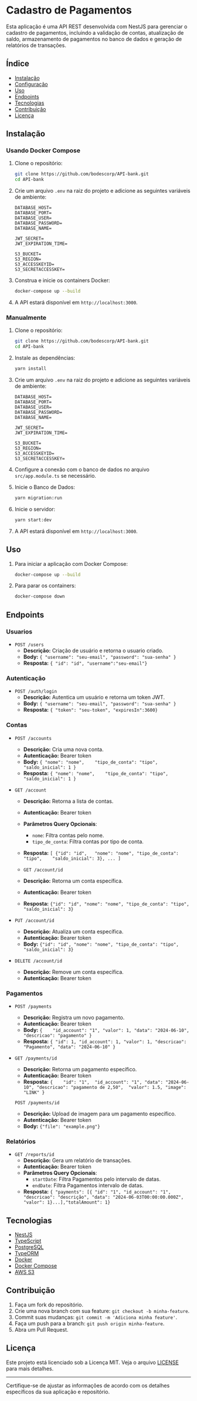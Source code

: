 # Cadastro de Pagamentos

Esta aplicação é uma API REST desenvolvida com NestJS para gerenciar o cadastro de pagamentos, incluindo a validação de contas, atualização de saldo, armazenamento de pagamentos no banco de dados e geração de relatórios de transações.

## Índice

- [Instalação](#instalação)
- [Configuração](#configuração)
- [Uso](#uso)
- [Endpoints](#endpoints)
- [Tecnologias](#tecnologias)
- [Contribuição](#contribuição)
- [Licença](#licença)

## Instalação

### Usando Docker Compose

1. Clone o repositório:

   ```bash
   git clone https://github.com/bodescorp/API-bank.git
   cd API-bank
   ```

2. Crie um arquivo `.env` na raiz do projeto e adicione as seguintes variáveis de ambiente:

   ```env
   DATABASE_HOST=
   DATABASE_PORT=
   DATABASE_USER=
   DATABASE_PASSWORD=
   DATABASE_NAME=

   JWT_SECRET=
   JWT_EXPIRATION_TIME=

   S3_BUCKET=
   S3_REGION=
   S3_ACCESSKEYID=
   S3_SECRETACCESSKEY=
   ```

3. Construa e inicie os containers Docker:

   ```bash
   docker-compose up --build
   ```

4. A API estará disponível em `http://localhost:3000`.

### Manualmente

1. Clone o repositório:

   ```bash
   git clone https://github.com/bodescorp/API-bank.git
   cd API-bank
   ```

2. Instale as dependências:

   ```bash
   yarn install
   ```

3. Crie um arquivo `.env` na raiz do projeto e adicione as seguintes variáveis de ambiente:

   ```env
   DATABASE_HOST=
   DATABASE_PORT=
   DATABASE_USER=
   DATABASE_PASSWORD=
   DATABASE_NAME=

   JWT_SECRET=
   JWT_EXPIRATION_TIME=

   S3_BUCKET=
   S3_REGION=
   S3_ACCESSKEYID=
   S3_SECRETACCESSKEY=
   ```

4. Configure a conexão com o banco de dados no arquivo `src/app.module.ts` se necessário.

5. Inicie o Banco de Dados:

   ```bash
   yarn migration:run
   ```

6. Inicie o servidor:

   ```bash
   yarn start:dev
   ```

7. A API estará disponível em `http://localhost:3000`.

## Uso

1. Para iniciar a aplicação com Docker Compose:

   ```bash
   docker-compose up --build
   ```

2. Para parar os containers:

   ```bash
   docker-compose down
   ```

## Endpoints

### Usuarios

- `POST /users`
  - **Descrição:** Criação de usuário e retorna o usuario criado.
  - **Body:** `{ "username": "seu-email", "password": "sua-senha" }`
  - **Resposta:** `{ "id": "id", "username":"seu-email"}`

### Autenticação

- `POST /auth/login`
  - **Descrição:** Autentica um usuário e retorna um token JWT.
  - **Body:** `{ "username": "seu-email", "password": "sua-senha" }`
  - **Resposta:** `{ "token": "seu-token", "expiresIn":3600}`

### Contas

- `POST /accounts`

  - **Descrição:** Cria uma nova conta.
  - **Autenticação:** Bearer token
  - **Body:** `{ "nome": "nome", 	"tipo_de_conta": "tipo", 	"saldo_inicial": 1 }`
  - **Resposta:** `{ "nome": "nome", 	"tipo_de_conta": "tipo", 	"saldo_inicial": 1 }`

- `GET /account`

  - **Descrição:** Retorna a lista de contas.
  - **Autenticação:** Bearer token
  - **Parâmetros Query Opcionais**:
    - `nome`: Filtra contas pelo nome.
    - `tipo_de_conta`: Filtra contas por tipo de conta.
  - **Resposta:** `[ {"id": "id",	"nome": "nome", "tipo_de_conta": "tipo",	"saldo_inicial": 3}, ... ]`

  - `GET /account/id`
  - **Descrição:** Retorna um conta específica.
  - **Autenticação:** Bearer token
  - **Resposta:** `{"id": "id",	"nome": "nome", "tipo_de_conta": "tipo",	"saldo_inicial": 3}`

- `PUT /account/id`

  - **Descrição:** Atualiza um conta específica.
  - **Autenticação:** Bearer token
  - **Body:** `{"id": "id",	"nome": "nome", "tipo_de_conta": "tipo",	"saldo_inicial": 3}`

- `DELETE /account/id`
  - **Descrição:** Remove um conta específica.
  - **Autenticação:** Bearer token

### Pagamentos

- `POST /payments`

  - **Descrição:** Registra um novo pagamento.
  - **Autenticação:** Bearer token
  - **Body:** `{    "id_account": "1", "valor": 1, "data": "2024-06-10", "descricao": "pagamento" }`
  - **Resposta:** `{ "id": 1, "id_account": 1, "valor": 1, "descricao": "Pagamento", "data": "2024-06-10" }`

- `GET /payments/id`

  - **Descrição:** Retorna um pagamento específico.
  - **Autenticação:** Bearer token
  - **Resposta:** `{ 	"id": "1", 	"id_account": "1", "data": "2024-06-10", "descricao": "pagamento de 2,50",	"valor": 1.5, "image": "LINK" }`

  `POST /payments/id`

  - **Descrição:** Upload de imagem para um pagamento específico.
  - **Autenticação:** Bearer token
  - **Body:** `{"file": "example.png"}`

### Relatórios

- `GET /reports/id`
  - **Descrição:** Gera um relatório de transações.
  - **Autenticação:** Bearer token
  - **Parâmetros Query Opcionais**:
    - `startDate`: Filtra Pagamentos pelo intervalo de datas.
    - `endDate`: Filtra Pagamentos intervalo de datas.
  - **Resposta:** `{ "payments": [{ "id": "1", "id_account": "1", "descricao": "descrição", "data": "2024-06-03T00:00:00.000Z", "valor": 1}...],"totalAmount": 1}`

## Tecnologias

- [NestJS](https://nestjs.com/)
- [TypeScript](https://www.typescriptlang.org/)
- [PostgreSQL](https://www.postgresql.org/)
- [TypeORM](https://typeorm.io/)
- [Docker](https://www.docker.com/)
- [Docker Compose](https://docs.docker.com/compose/)
- [AWS S3](https://docs.aws.amazon.com/s3/)

## Contribuição

1. Faça um fork do repositório.
2. Crie uma nova branch com sua feature: `git checkout -b minha-feature`.
3. Commit suas mudanças: `git commit -m 'Adiciona minha feature'`.
4. Faça um push para a branch: `git push origin minha-feature`.
5. Abra um Pull Request.

## Licença

Este projeto está licenciado sob a Licença MIT. Veja o arquivo [LICENSE](LICENSE) para mais detalhes.

---

Certifique-se de ajustar as informações de acordo com os detalhes específicos da sua aplicação e repositório.
